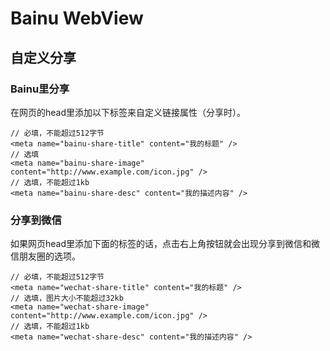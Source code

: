 # Bainu WebView

## 自定义分享

### Bainu里分享
在网页的head里添加以下标签来自定义链接属性（分享时）。
```
// 必填，不能超过512字节
<meta name="bainu-share-title" content="我的标题" />
// 选填
<meta name="bainu-share-image" content="http://www.example.com/icon.jpg" />
// 选填，不能超过1kb
<meta name="bainu-share-desc" content="我的描述内容" />
```

### 分享到微信
如果网页head里添加下面的标签的话，点击右上角按钮就会出现分享到微信和微信朋友圈的选项。
```
// 必填，不能超过512字节
<meta name="wechat-share-title" content="我的标题" />
// 选填，图片大小不能超过32kb
<meta name="wechat-share-image" content="http://www.example.com/icon.jpg" />
// 选填，不能超过1kb
<meta name="wechat-share-desc" content="我的描述内容" />
```